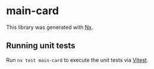 # main-card

This library was generated with [Nx](https://nx.dev).

## Running unit tests

Run `nx test main-card` to execute the unit tests via [Vitest](https://vitest.dev/).
